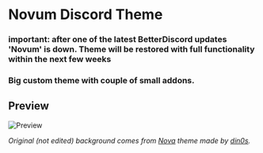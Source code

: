 # Novum Discord Theme

### important: after one of the latest BetterDiscord updates 'Novum' is down. Theme will be restored with full functionality within the next few weeks

### Big custom theme with couple of small addons.

## Preview
![Preview](https://i.imgur.com/YNQ1LFc.png)

<i>Original (not edited) background comes from [Nova](https://github.com/din0s/discord-theme/) theme made by [din0s](https://github.com/din0s/).</i>
